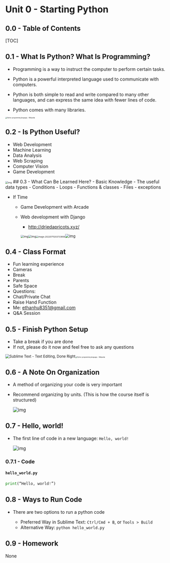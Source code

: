 # Unit 0 - Starting Python
## 0.0 - Table of Contents

[TOC]
## 0.1 - What Is Python? What Is Programming?

 - Programming is a way to instruct the computer to perform certain tasks. 

 - Python is a powerful interpreted language used to communicate with computers.

 - Python is both simple to read and write compared to many other languages, and can express the same idea with fewer lines of code. 

 - Python comes with many libraries.

<img src="assets/1200px-Python-logo-notext.svg.png" alt="Python (programming language) - Wikipedia" style="zoom:30%;" />

## 0.2 - Is Python Useful?

 - Web Development
 - Machine Learning
 - Data Analysis
 - Web Scraping
 - Computer Vision
 - Game Development

<img src="assets/17EY6SkYxUC6yudJAZ9UV1kasBbxFpi9PG1RlbQkb-8iVRV2w2x6t7hz4Jy2dwpOxYMhfJMXfDNcn_-L4PotA45iEeMgWVyCKe4D_DnVZmYpK8jFK0dhTTTrQFe-CsqKuA9r3VZ72TJijBFc5pHv.png" alt="img" style="zoom:50%;" />
## 0.3 - What Can Be Learned Here?
 - Basic Knowledge
   - The useful data types
   - Conditions
   - Loops
   - Functions & classes
   - Files
   - exceptions
   
 - If Time
   - Game Development with Arcade
   
   - Web development with Django
   
     - http://driedapricots.xyz/
   
     <img src="assets/ipjfh9uv_TJ2uaIAHGhyfTGQ8P6dPrbfODfvT3eFPqIUFIlDCt3dU5_0_KKqSXtwQtmCKMOTS0bE6AiWiTmxd0mbDvwhdbSa5mK_X0fCrxNg5FggW19UamhU41g6qyKOPoDzWwDQbE2t7_J7Degr.png" alt="img" style="zoom: 60%;" /><img src="assets/OHS08JG1m0q8gmtCUHGmNDbuJ180WrFdW6dZHSc0z8CrSMJsVLeGRkIKoyaBr8KptIYaf-KGzy9mgiXKU1vwSbXJzjc9nzHngECtka3eOf52ElhMkN_aLCDls6KnYtyWzvDYjMGPN38arpR3WlFA.png" alt="img" style="zoom: 60%;" /><img src="assets/image-20220711203733806.png" alt="image-20220711203733806" style="zoom:45%;" /><img src="assets/GO7zFLH8JSaa5Y6qFvggnbhWZYjVBpw5s2OwD2ToKXY9RxnuGdSvA1K1195-wWAPTBcOsWFqdF2YS-IHRmTtDhABqi_s_AURrRflouRnvbDlcDIqzkkilmVFXFFQAT5nlagD7NnilxEsjG_1fvDF.png" alt="img" style="zoom:80%;" />
## 0.4 - Class Format
 - Fun learning experience
 - Cameras
 - Break
 - Parents
 - Safe Space
 - Questions:
 - Chat/Private Chat
 - Raise Hand Function
 - Me: [ethanhu8351@gmail.com](mailto:ethanhu8351@gmail.com)
 - Q&A Session

## 0.5 - Finish Python Setup

- Take a break if you are done
- If not, please do it now and feel free to ask any questions

<img src="assets/sublime_text-16573224375639.png" alt="Sublime Text - Text Editing, Done Right" style="zoom:80%;" /><img src="assets/1200px-Python-logo-notext.svg.png" alt="Python (programming language) - Wikipedia" style="zoom:30%;" />

## 0.6 - A Note On Organization

- A method of organizing your code is very important

- Recommend organizing by units. (This is how the course itself is structured)

  ![img](assets/xKHVeDNUk-ElzyGExw30w5LGnGvc8sdvwTrZf61o3cPbUhplOs_qUg3BGFmSt1kPufdpHgeeO-i68xIsc3nQ4wQUIc2hZCznQGgbSRja7GwIU8rK7gfN8mDy0ITt3doY8gFYVRoYtFpWs2XieC16jA.png)

## 0.7 - Hello, world!

- The first line of code in a new language: `Hello, world!`

  ![img](assets/bpKZwkUkphlDuWS9eXDMPkICFtaBdzleNEe-EUTYBmY5XlozhsOi4jfDOnL0cA3FbT868KBY-Fb-6Pao5mNYZMZrdaZdNi03lCakgSw4oyoLGdmikTca-WQSSdfCjdvbKxMlyfoRDSvj7VMe8ISM.png)
  

### 0.7.1 - Code

#### `hello_world.py`

```python
print(“Hello, world!”)
```
## 0.8 - Ways to Run Code

- There are two options to run a python code

  - Preferred Way in Sublime Text: `Ctrl/Cmd + B`, or `Tools > Build`
  - Alternative Way: `python hello_world.py`

## 0.9 - Homework

None

